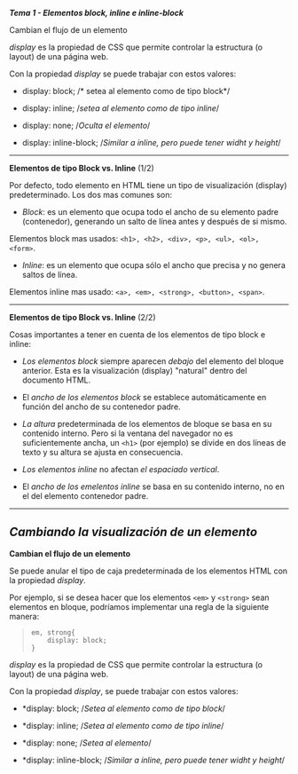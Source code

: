 ***Tema 1 - Elementos block, inline e inline-block***

Cambian el flujo de un elemento

*display* es la propiedad de CSS que permite controlar la estructura (o layout) de una página web.

Con la propiedad *display* se puede trabajar con estos valores:

- display: block; /* setea al elemento como de tipo block*/

- display: inline; /*setea al elemento como de tipo inline*/

- display: none; /*Oculta el elemento*/

- display: inline-block; /*Similar a inline, pero puede tener widht y height*/

----------------------------------------------------------------
**Elementos de tipo Block vs. Inline** (1/2)

Por defecto, todo elemento en HTML tiene un tipo de visualización (display) predeterminado.
Los dos mas comunes son:

- *Block*: es un elemento que ocupa todo el ancho de su elemento padre (contenedor),
generando un salto de línea antes y después de si mismo.

Elementos block mas usados: ``<h1>, <h2>, <div>, <p>, <ul>, <ol>, <form>``.

- *Inline*: es un elemento que ocupa sólo el ancho que precisa y no genera saltos de línea.

Elementos inline mas usado: ``<a>, <em>, <strong>, <button>, <span>``.

----------------------------------------------------------------
**Elementos de tipo Block vs. Inline** (2/2)

Cosas importantes a tener en cuenta de los elementos de tipo block e inline:

- *Los elementos block* siempre aparecen *debajo* del elemento del bloque anterior. Esta es la visualización (display) "natural" dentro del documento HTML.

- El *ancho de los elementos block* se establece automáticamente en función del ancho de su contenedor padre.

- *La altura* predeterminada de los elementos de bloque se basa en su contenido interno. Pero si la ventana del navegador no es suficientemente ancha, un ``<h1>`` (por ejemplo) se divide en dos líneas de texto y su altura se ajusta en consecuencia.

- *Los elementos inline* no afectan *el espaciado vertical*.

- El *ancho de los emelentos inline* se basa en su contenido interno, no en el del elemento contenedor padre.

----------------------------------------------------------------
***Cambiando la visualización de un elemento*** 
----------------------------------------------------------------

**Cambian el flujo de un elemento**

Se puede anular el tipo de caja predeterminada de los elementos HTML con la propiedad *display*.

Por ejemplo, si se desea hacer que los elementos ``<em>`` y ``<strong>`` sean elementos en bloque, podríamos implementar una regla de la siguiente manera:

> ``em, strong{`` <br>
> ``    display: block;`` <br>
> ``}`` <br>

*display* es la propiedad de CSS que permite controlar la estructura (o layout) de una página web.

Con la propiedad *display*, se puede trabajar con estos valores:

- *display: block; /*Setea al elemento como de tipo block*/

- *display: inline; /*Setea al elemento como de tipo inline*/

- *display:  none; /*Setea al elemento*/

- *display: inline-block; /*Similar a inline, pero puede tener widht y height*/
